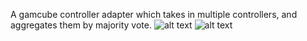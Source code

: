 A gamcube controller adapter which takes in multiple controllers, and aggregates them by majority vote.
![alt text]([https://github.com/[username]/[reponame]/blob/[branch]/image.jpg?raw=true](https://github.com/ArthurRab/OctoBus/blob/main/front.jpg)https://github.com/ArthurRab/OctoBus/blob/main/front.jpg)
![alt text]([https://github.com/[username]/[reponame]/blob/[branch]/image.jpg?raw=true](https://github.com/ArthurRab/OctoBus/blob/main/front.jpg)https://github.com/ArthurRab/OctoBus/blob/main/back.jpg)
